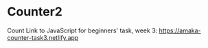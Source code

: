 # Counter2
Count
Link to JavaScript for beginners' task, week 3: https://amaka-counter-task3.netlify.app
